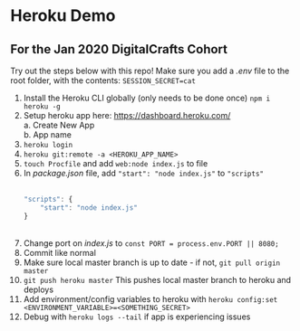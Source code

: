 # Heroku Demo
## For the Jan 2020 DigitalCrafts Cohort

Try out the steps below with this repo! Make sure you add a *.env* file to the root folder, with the contents: `SESSION_SECRET=cat`

1. Install the Heroku CLI globally (only needs to be done once) `npm i heroku -g`
2. Setup heroku app here: https://dashboard.heroku.com/
    <br />
    a. Create New App
    <br /> 
    b. App name
3. `heroku login`
4. `heroku git:remote -a <HEROKU_APP_NAME>`
5. `touch Procfile` and add ```web:node index.js``` to file
6. In *package.json* file, add ```"start": "node index.js"``` to ```"scripts"```
    <br />
    <br />
    ```JavaScript
    "scripts": {
        "start": "node index.js"
    }
    ```
    <br />
7. Change port on *index.js* to `const PORT = process.env.PORT || 8080;`
8. Commit like normal
9. Make sure local master branch is up to date - if not, `git pull origin master`
10. `git push heroku master` This pushes local master branch to heroku and deploys
11. Add environment/config variables to heroku with `heroku config:set <ENVIRONMENT_VARIABLE>=<SOMETHING_SECRET>`
11. Debug with `heroku logs --tail` if app is experiencing issues

